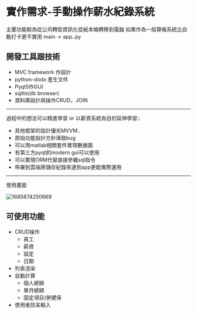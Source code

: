 # 實作需求-手動操作薪水紀錄系統

主要功能較為從公司轉型資訊化從紙本帳轉移到電腦
如果作為一般算帳系統比自動打卡更不實用
main -> app..py

## 開發工具跟技術

* MVC framework 作設計
* python-dodx 產生文件
* Pyqt5作GUI
* sqlite(db browser)
* 資料庫設計與操作CRUD，JOIN

------------------------

過程中的想法可以精進學習 or 以薪資系統為目的延伸學習::
* 其他框架的設計優劣MVVM..
* 原始功能設計方針導致bug
* 可以用matlab相關套件實現數據圖
* 有第三方pyqt的modern gui可以使用
* 可以實現ORM代替直接參雜sql指令
* 佈署到雲端將儲存紀錄來達到app更能實際運用
------------------------

使用畫面

![1685874250669](https://github.com/YanchengX/semi-automatic-salary-system/assets/51571103/d44c556a-a9ab-4ece-bec2-d5a7bdb5ace0)


## 可使用功能

* CRUD操作
    * 員工
    * 薪資
    * 設定
    * 日期
* 列表渲染
* 自動計算
    * 個人總額
    * 單月總額
    * 固定項目(勞健保
* 使用者防呆輸入
